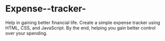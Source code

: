# Expense--tracker-
Help in gaining better financial life. Create a simple expense tracker using HTML, CSS, and JavaScript. By the end, helping you gain better control over your spending.
